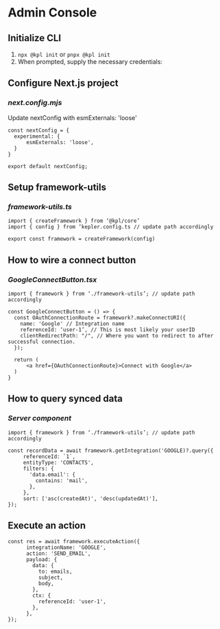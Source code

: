 # Admin Console

## Initialize CLI

1. `npx @kpl init` or `pnpx @kpl init`
2. When prompted, supply the necessary credentials:

## Configure Next.js project

### _next.config.mjs_

Update nextConfig with esmExternals: 'loose'

```
const nextConfig = {
  experimental: {
      esmExternals: 'loose',
  }
}

export default nextConfig;
```

## Setup framework-utils

### _framework-utils.ts_

```
import { createFramework } from ‘@kpl/core’
import { config } from ‘kepler.config.ts // update path accordingly

export const framework = createFramework(config)
```

## How to wire a connect button

### _GoogleConnectButton.tsx_

```
import { framework } from ‘./framework-utils’; // update path accordingly

const GoogleConnectButton = () => {
  const OAuthConnectionRoute = framework?.makeConnectURI({
    name: 'Google' // Integration name
    referenceId: ‘user-1’, // This is most likely your userID
    clientRedirectPath: "/", // Where you want to redirect to after successful connection.
  });

  return (
      <a href={OAuthConnectionRoute}>Connect with Google</a>
  )
}
```

## How to query synced data

### _Server component_

```
import { framework } from ‘./framework-utils’; // update path accordingly

const recordData = await framework.getIntegration('GOOGLE)?.query({
     referenceId: `1`,
     entityType: 'CONTACTS',
     filters: {
       'data.email': {
         contains: 'mail',
       },
     },
     sort: ['asc(createdAt)', 'desc(updatedAt)'],
});
```

## Execute an action

```
const res = await framework.executeAction({
      integrationName: 'GOOGLE',
      action: 'SEND_EMAIL',
      payload: {
        data: {
          to: emails,
          subject,
          body,
        },
        ctx: {
          referenceId: 'user-1',
        },
      },
});
```
